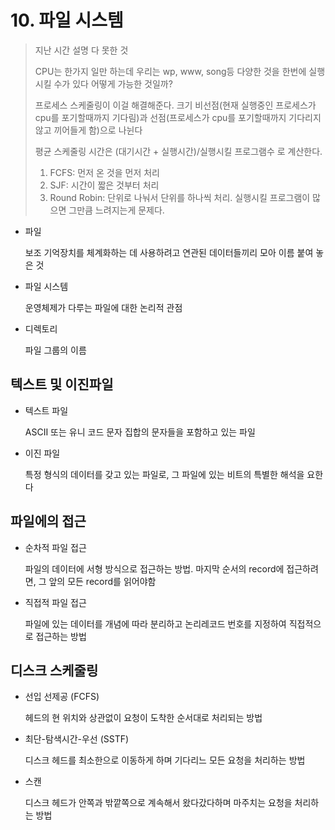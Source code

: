 # 10. 파일 시스템

> 지난 시간 설명 다 못한 것
>
> CPU는 한가지 일만 하는데 우리는 wp, www, song등 다양한 것을 한번에 실행시킬 수가 있다 어떻게 가능한 것일까?
>
> 프로세스 스케줄링이 이걸 해결해준다. 크기 비선점(현재 실행중인 프로세스가 cpu를 포기할때까지 기다림)과 선점(프로세스가 cpu를 포기할때까지 기다리지 않고 끼어들게 함)으로 나뉜다
>
> 평균 스케줄링 시간은 (대기시간 + 실행시간)/실행시킬 프로그램수 로 계산한다.
>
> 1. FCFS: 먼저 온 것을 먼저 처리
> 2. SJF: 시간이 짧은 것부터 처리
> 3. Round Robin: 단위로 나눠서 단위를 하나씩 처리. 실행시킬 프로그램이 많으면 그만큼 느려지는게 문제다.

- 파일

  보조 기억장치를 체계화하는 데 사용하려고 연관된 데이터들끼리 모아 이름 붙여 놓은 것

- 파일 시스템

  운영체제가 다루는 파일에 대한 논리적 관점

- 디렉토리

  파일 그룹의 이름

## 텍스트 및 이진파일

- 텍스트 파일

  ASCII 또는 유니 코드 문자 집합의 문자들을 포함하고 있는 파일

- 이진 파일

  특정 형식의 데이터를 갖고 있는 파일로, 그 파일에 있는 비트의 특별한 해석을 요한다

## 파일에의 접근

- 순차적 파일 접근

  파일의 데이터에 서형 방식으로 접근하는 방법. 마지막 순서의 record에 접근하려면, 그 앞의 모든 record를 읽어야함

- 직접적 파일 접근

  파일에 있는 데이터를 개념에 따라 분리하고 논리레코드 번호를 지정하여 직접적으로 접근하는 방법

## 디스크 스케줄링

- 선입 선제공 (FCFS)

  헤드의 현 위치와 상관없이 요청이 도착한 순서대로 처리되는 방법

- 최단-탐색시간-우선 (SSTF)

  디스크 헤드를 최소한으로 이동하게 하며 기다리느 모든 요청을 처리하는 방법

- 스캔

  디스크 헤드가 안쪽과 밖깥쪽으로 계속해서 왔다갔다하며 마주치는 요청을 처리하는 방법